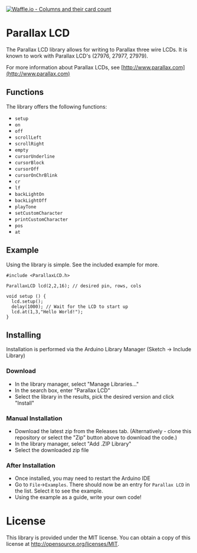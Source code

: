 [![Waffle.io - Columns and their card count](https://badge.waffle.io/iamthechad/parallax_lcd.svg?columns=all)](https://waffle.io/iamthechad/parallax_lcd)
# Parallax LCD

The Parallax LCD library allows for writing to Parallax three wire LCDs.
It is known to work with Parallax LCD's (27976, 27977, 27979).

For more information about Parallax LCDs, see [http://www.parallax.com](http://www.parallax.com)	

## Functions

The library offers the following functions:

* `setup`
* `on`
* `off`
* `scrollLeft`
* `scrollRight`
* `empty`
* `cursorUnderline`
* `cursorBlock`
* `cursorOff`
* `cursorOnChrBlink`
* `cr`
* `lf`
* `backLightOn`
* `backLightOff`
* `playTone`
* `setCustomCharacter`
* `printCustomCharacter`
* `pos`
* `at`

## Example

Using the library is simple. See the included example for more.

    #include <ParallaxLCD.h>

    ParallaxLCD lcd(2,2,16); // desired pin, rows, cols

    void setup () {
      lcd.setup();
      delay(1000); // Wait for the LCD to start up
      lcd.at(1,3,"Hello World!");
    }

## Installing

Installation is performed via the Arduino Library Manager (Sketch -> Include Library)

### Download

* In the library manager, select "Manage Libraries..."
* In the search box, enter "Parallax LCD"
* Select the library in the results, pick the desired version and click "Install"

### Manual Installation

* Download the latest zip from the Releases tab. (Alternatively - clone this repository or select the "Zip" button above to download the code.)
* In the library manager, select "Add .ZIP Library"
* Select the downloaded zip file

### After Installation
* Once installed, you may need to restart the Arduino IDE
* Go to `File`->`Examples`. There should now be an entry for `Parallax LCD` in the list. Select it to see the example.
* Using the example as a guide, write your own code!

# License

This library is provided under the MIT license. You can obtain a copy of this license at http://opensource.org/licenses/MIT.